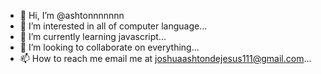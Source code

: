 - 👋 Hi, I’m @ashtonnnnnnn
- 👀 I’m interested in all of computer language...
- 🌱 I’m currently learning javascript...
- 💞️ I’m looking to collaborate on everything...
- 📫 How to reach me email me at joshuaashtondejesus111@gmail.com...

<!---
ashtonnnnnnn/ashtonnnnnnn is a ✨ special ✨ repository because its `README.md` (this file) appears on your GitHub profile.
You can click the Preview link to take a look at your changes.
--->
